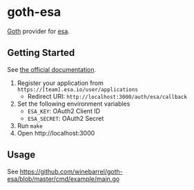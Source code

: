 # goth-esa

[Goth](https://github.com/markbates/goth) provider for [esa](https://docs.esa.io/posts/102#OAuth%E3%82%92%E5%88%A9%E7%94%A8%E3%81%97%E3%81%9F%E8%AA%8D%E5%8F%AF%E3%83%95%E3%83%AD%E3%83%BC).

## Getting Started

See [the official documentation](https://docs.esa.io/posts/102#OAuth%E3%82%92%E5%88%A9%E7%94%A8%E3%81%97%E3%81%9F%E8%AA%8D%E5%8F%AF%E3%83%95%E3%83%AD%E3%83%BC).

1. Register your application from `https://[team].esa.io/user/applications`
    * Redirect URI: `http://localhost:3000/auth/esa/callback`
1. Set the following environment variables
    * `ESA_KEY`: OAuth2 Client ID
    * `ESA_SECRET`: OAuth2 Secret
1. Run `make`
1. Open http://localhost:3000

## Usage

See https://github.com/winebarrel/goth-esa/blob/master/cmd/example/main.go
